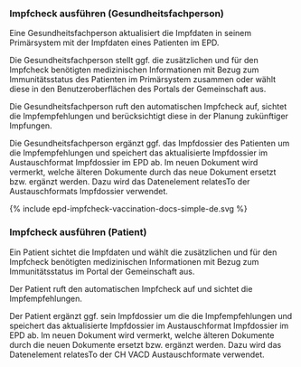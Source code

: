 ### Impfcheck ausführen (Gesundheitsfachperson)

Eine Gesundheitsfachperson aktualisiert die Impfdaten in seinem Primärsystem mit der Impfdaten eines Patienten im EPD.

Die Gesundheitsfachperson stellt ggf. die zusätzlichen und für den Impfcheck benötigten medizinischen Informationen mit Bezug zum Immunitätsstatus des Patienten im Primärsystem zusammen oder wählt diese in den Benutzeroberflächen des Portals der Gemeinschaft aus.

Die Gesundheitsfachperson ruft den automatischen Impfcheck auf, sichtet die Impfempfehlungen und berücksichtigt diese in der Planung zukünftiger Impfungen.

Die Gesundheitsfachperson ergänzt ggf. das Impfdossier des Patienten um die Impfempfehlungen und speichert das aktualisierte Impfdossier im Austauschformat Impfdossier im EPD ab. Im neuen Dokument wird vermerkt, welche älteren Dokumente durch das neue Dokument ersetzt bzw. ergänzt werden. Dazu wird das Datenelement relatesTo der Austauschformats Impfdossier verwendet.

<div>{% include epd-impfcheck-vaccination-docs-simple-de.svg %}</div>


### Impfcheck ausführen (Patient)
Ein Patient sichtet die Impfdaten und wählt die zusätzlichen und für den Impfcheck benötigten medizinischen Informationen mit Bezug zum Immunitätsstatus im Portal der Gemeinschaft aus.

Der Patient ruft den automatischen Impfcheck auf und sichtet die Impfempfehlungen. 

Der Patient ergänzt ggf. sein Impfdossier um die die Impfempfehlungen und speichert das aktualisierte Impfdossier im Austauschformat Impfdossier im EPD ab. Im neuen Dokument wird vermerkt, welche älteren Dokumente durch die neuen Dokumente ersetzt bzw. ergänzt werden. Dazu wird das Datenelement relatesTo der CH VACD Austauschformate verwendet.



